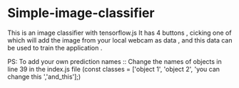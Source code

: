 # Simple-image-classifier
This is an image classifier with tensorflow.js
It has 4 buttons , cicking one of which will add the image from your local webcam as data , and this data can be used to train the application .





PS: To add your own prediction names ::
Change the names of objects in line 39 in the index.js file (const classes = ['object 1', 'object 2', 'you can change this ','and_this'];)
